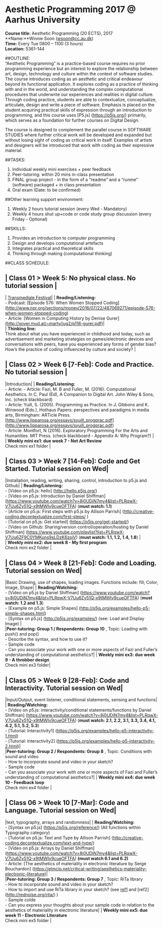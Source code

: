 # Aesthetic Programming 2017 @ Aarhus University 
**Course title:** Aesthetic Programming (20 ECTS), 2017  
**Name:**Winnie Soon (wsoon@cc.au.dk)  
**Time:** Every Tue 0800 – 1100 (3 hours)  
**Location:** 5361-144

##OUTLINE:  
“Aesthetic Programming” is a practice-based course requires no prior programming experience but an interest to explore the relationship between art, design, technology and culture within the context of software studies. The course introduces coding as an aesthetic and critical endeavour beyond its functional application. It explores coding as a practice of thinking with and in the world, and understanding the complex computational procedures that underwrite our experiences and realities in digital culture. Through coding practice, students are able to contextualize, conceptualize, articulate, design and write a piece of software. Emphasis is placed on the student acquiring practical skills of expression through an introduction to programming, and this course uses [P5.js] (https://p5js.org/) primarily, which serves as a foundation for further courses on Digital Design.   
  
The course is designed to complement the parallel course in SOFTWARE STUDIES where further critical work will be developed and expanded but without losing sight of coding as critical work in itself. Examples of artists and designers will be introduced that work with coding as their expressive material.   

##TASKS:   
1. Individual weekly mini exercises + peer feedback 
2. Peer-tutoring: within 20 mins in-class presentation 
3. FINAL group project - in the form of a “readme” and a “runme” (software) packaged + in class presentation 
4. Oral exam (Date: to be confirmed)

##Other learning support environment:
1. Weekly 2 hours tutorial session (every Wed - Mandatory)
2. Weekly 4 hours shut up+code or code study group discussion (every Friday - Optional)

##SKILLS:
1. Provides an introduction to computer programming
2. Design and develops computational artefacts 
3. Integrates practical and theoretical skills
4. Thinking through making (computational thinking)

##CLASS SCHEDULE:

| Class 01 > Week 5: No physical class. No tutorial session |
---  
| [Transmediale Festival](https://transmediale.de/)| 
| **Reading/Listening:** <br> -	Podcast: [Episode 576: When Women Stopped Coding] (http://www.npr.org/sections/money/2016/07/22/487069271/episode-576-when-women-stopped-coding)  <br>-	Article: [Women in Computing History by Denise Gurer] (http://xover.mud.at/~marty/iug2/p116-gurer.pdf)|  
| **Thinking line:** <br> Think about what you have experienced in childhood and today, such as advertisement and marketing strategies on games/electronic devices and conversations with peers, have you experienced any forms of gender bias? How’s the practice of coding influenced by culture and society? |  

| Class 02 > Week 6 [7-Feb]: Code and Practice. No tutorial session |
---  
|Introduction|
| **Reading/Listening:** <br> -	Article: -	Article: Fazi, M. B and Fuller, M. (2016). Computational Aesthetics. In C. Paul (Ed), A Companion to Digital Art. John Wiley & Sons, Inc. (check blackboard) <br>-	Article: Yuill, S. (2005). Programming as Practice. In J. Gibbons and K. Winwood (Eds.), Hothaus Papers: perspectives and paradigms in media arts, Birmingham: ARTicle Press. [http://www.lipparosa.org/essays/syuill_progprac.pdf] (http://www.lipparosa.org/essays/syuill_progprac.pdf)<br>-	Article: Montfort, N (2016). Exploratory Programming For the Arts and Humanities. MIT Press. (check blackboard - Appendix A: Why Program?) |  
| **Weekly mini ex1: due week 7 - Net Art Review** <br> Check mini ex1 folder |

| Class 03 > Week 7 [14-Feb]: Code and Get Started. Tutorial session on Wed|
---  
|Installation, reading, writing, sharing, control, introduction to p5.js and Github|
| **Reading/Listening:** <br> -	[Video on p5.js: hello] (http://hello.p5js.org/) <br>- [Video on p5.js: Introduction by Daniel Shiffman] (https://www.youtube.com/watch?v=8j0UDiN7my4&list=PLRqwX-V7Uu6Zy51Q-x9tMWIv9cueOFTFA) (**must watch: 1.1**) <br> - [Article on p5.js: First steps with p5.js by Allison Parrish] (http://creative-coding.decontextualize.com/first-steps/ ) <br> -	[Tutorial on p5.js: Get started] (https://p5js.org/get-started/) <br> -	[Video on Github: Sharing/version control/operation/hosting by Daniel Shiffman] (https://www.youtube.com/playlist?list=PLRqwX-V7Uu6ZF9C0YMKuns9sLDzK6zoiV) (**must watch: 1.1, 1.2, 1.4, 1.8**) |  
| **Weekly mini ex2: due week 8 - My first program** <br> Check mini ex2 folder |

| Class 04 > Week 8 [21-Feb]: Code and Loading. Tutorial session on Wed|
---  
|Basic Drawing, use of shapes, loading images. Functions include: fill, Color, Image, Shape|
| **Reading/Watching:** <br> - [Video on p5.js by Daniel Shiffman] (https://www.youtube.com/watch?v=8j0UDiN7my4&list=PLRqwX-V7Uu6Zy51Q-x9tMWIv9cueOFTFA) (**must watch: 1.2 and 1.3**) <br> - [Example on p5.js: Simple Shapes] (http://p5js.org/examples/hello-p5-simple-shapes.html) <br> -	[Syntax on p5.js] (http://p5js.org/examples/) (see: Load and Display Image) |  
|**Peer-tutoring: Group 1 / Respondents: Group 10** , Topic: Loading with push() and pop() <br>-	Describe the syntax, and how to use it? <br>-	Sample code <br>-	Can you associate your work with one or more aspects of Fazi and Fuller’s understanding of computational aesthetics?|
| **Weekly mini ex3: due week 9 - A throbber design** <br> Check mini ex3 folder|

| Class 05 > Week 9 [28-Feb]: Code and Interactivity. Tutorial session on Wed|
---  
|Input/Output, event listener, conditional statements, sensing and functions|
| **Reading/Watching:** <br> - [Video on p5.js: interactivity/conditional statements/functions by Daniel Shiffman] (https://www.youtube.com/watch?v=8j0UDiN7my4&list=PLRqwX-V7Uu6Zy51Q-x9tMWIv9cueOFTFA) (**must watch: 2.1, 2.2, 3.1, 3.3, 3.4, 4.1, 4.2, 5.1, 5.2, 5.3**) <br> - [Tutorial: Interactivity1] (https://p5js.org/examples/hello-p5-interactivity-1.html) <br> -	[Tutorial: Interactivity2] (https://p5js.org/examples/hello-p5-interactivity-2.html)|  
|**Peer-tutoring: Group 2 / Respondents: Group 8** , Topic: Conditions with sound and video <br>-	How to incorporate sound and video in your sketch? <br>-	Sample code <br>-	Can you associate your work with one or more aspects of Fazi and Fuller’s understanding of computational aesthetics?|
| **Weekly mini ex4: due week 10 - Feedback loop** <br> Check mini ex4 folder |

| Class 06 > Week 10 [7-Mar]: Code and Language. Tutorial session on Wed|
---  
|text, typography, arrays and randomness|
| **Reading/Watching:** <br> - [Syntax on p5.js] (https://p5js.org/reference/) (All functions within Typography category)<br> - [Tutorial on p5.js: Text and Type by Allison Parrish] (http://creative-coding.decontextualize.com/text-and-type/) <br> -	[Video on p5.js: Arrays by Daniel Shiffman] (https://www.youtube.com/watch?v=8j0UDiN7my4&list=PLRqwX-V7Uu6Zy51Q-x9tMWIv9cueOFTFA) **(must watch 6.1 and 6.2)** <br> -	Article: [The aesthetics of materiality in electronic literature by Serge Bouchardon] (https://elmcip.net/critical-writing/aesthetics-materiality-electronic-literature)|  
|**Peer-tutoring: Group 3 / Respondents: Group 7** , Topic: RiTa library <br>-	How to incorporate sound and video in your sketch? <br>-	How to import and use RiTa library in your sketch? (see [ref1](https://www.youtube.com/watch?v=lIPEvh8HbGQ) and [ref2] (http://rednoise.org/rita/) ) <br>-	Sample colde <br> - Can you express your thoughts about your sample code in relation to the aesthetics of materiality in electronic literature|
| **Weekly mini ex5: due week 11 - Electronic Literature** <br> Check mini ex5 folder |
